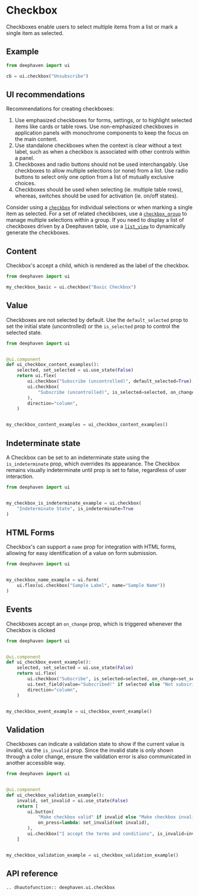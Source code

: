 # Checkbox

Checkboxes enable users to select multiple items from a list or mark a single item as selected.

## Example

```python
from deephaven import ui

cb = ui.checkbox("Unsubscribe")
```

## UI recommendations

Recommendations for creating checkboxes:

1. Use emphasized checkboxes for forms, settings, or to highlight selected items like cards or table rows. Use non-emphasized checkboxes in application panels with monochrome components to keep the focus on the main content.
2. Use standalone checkboxes when the context is clear without a text label, such as when a checkbox is associated with other controls within a panel.
3. Checkboxes and radio buttons should not be used interchangably. Use checkboxes to allow multiple selections (or none) from a list. Use radio buttons to select only one option from a list of mutually exclusive choices.
4. Checkboxes should be used when selecting (ie. multiple table rows), whereas, switches should be used for activation (ie. on/off states).


Consider using a [`checkbox`](./checkbox.md) for individual selections or when marking a single item as selected. For a set of related checkboxes, use a [`checkbox_group`](./checkbox_group.md) to manage multiple selections within a group. If you need to display a list of checkboxes driven by a Deephaven table, use a [`list_view`](./list_view.md) to dynamically generate the checkboxes.

## Content

Checkbox's accept a child, which is rendered as the label of the checkbox.

```python
from deephaven import ui

my_checkbox_basic = ui.checkbox("Basic Checkbox")
```

## Value

Checkboxes are not selected by default. Use the `default_selected` prop to set the initial state (uncontrolled) or the `is_selected` prop to control the selected state. 

```python
from deephaven import ui


@ui.component
def ui_checkbox_content_examples():
    selected, set_selected = ui.use_state(False)
    return ui.flex(
        ui.checkbox("Subscribe (uncontrolled)", default_selected=True),
        ui.checkbox(
            "Subscribe (uncontrolled)", is_selected=selected, on_change=set_selected
        ),
        direction="column",
    )


my_checkbox_content_examples = ui_checkbox_content_examples()
```


## Indeterminate state

A Checkbox can be set to an indeterminate state using the `is_indeterminate` prop, which overrides its appearance. The Checkbox remains visually indeterminate until prop is set to false, regardless of user interaction.


```python
from deephaven import ui


my_checkbox_is_indeterminate_example = ui.checkbox(
    "Indeterminate State", is_indeterminate=True
)
```

## HTML Forms

Checkbox's can support a `name` prop for integration with HTML forms, allowing for easy identification of a value on form submission.

```python
from deephaven import ui


my_checkbox_name_example = ui.form(
    ui.flex(ui.checkbox("Sample Label", name="Sample Name"))
)
```

## Events

Checkboxes accept an `on_change` prop, which is triggered whenever the Checkbox is clicked

```python
from deephaven import ui


@ui.component
def ui_checkbox_event_example():
    selected, set_selected = ui.use_state(False)
    return ui.flex(
        ui.checkbox("Subscribe", is_selected=selected, on_change=set_selected),
        ui.text_field(value="Subscribed!" if selected else "Not subscribed!"),
        direction="column",
    )


my_checkbox_event_example = ui_checkbox_event_example()
```
## Validation

Checkboxes can indicate a validation state to show if the current value is invalid, via the `is_invalid` prop. Since the invalid state is only shown through a color change, ensure the validation error is also communicated in another accessible way.

```python
from deephaven import ui


@ui.component
def ui_checkbox_validation_example():
    invalid, set_invalid = ui.use_state(False)
    return [
        ui.button(
            "Make checkbox valid" if invalid else "Make checkbox invalid",
            on_press=lambda: set_invalid(not invalid),
        ),
        ui.checkbox("I accept the terms and conditions", is_invalid=invalid),
    ]


my_checkbox_validation_example = ui_checkbox_validation_example()
```

## API reference

```{eval-rst}
.. dhautofunction:: deephaven.ui.checkbox
```
